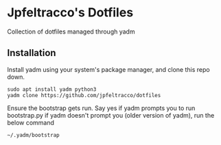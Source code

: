 # Jpfeltracco's Dotfiles
Collection of dotfiles managed through yadm

## Installation
Install yadm using your system's package manager, and clone this repo down.
```
sudo apt install yadm python3
yadm clone https://github.com/jpfeltracco/dotfiles
```
Ensure the bootstrap gets run. Say yes if yadm prompts you to run bootstrap.py
if yadm doesn't prompt you (older version of yadm), run the below command
```
~/.yadm/bootstrap
```
